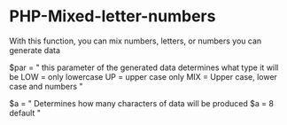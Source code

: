 # PHP-Mixed-letter-numbers
 With this function, you can mix numbers, letters, or numbers you can generate data
 
 $par = "
this parameter of the generated data
determines what type it will be
LOW = only lowercase
UP = upper case only
MIX = Upper case, lower case and numbers
"

$a = "
  Determines how many characters of data will be produced
  $a = 8 default
"
